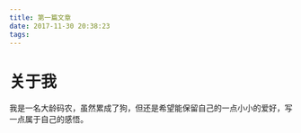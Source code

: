 ```yaml
---
title: 第一篇文章
date: 2017-11-30 20:38:23
tags:
---
```

<!-- toc -->

# 关于我 #
我是一名大龄码农，虽然累成了狗，但还是希望能保留自己的一点小小的爱好，写一点属于自己的感悟。

